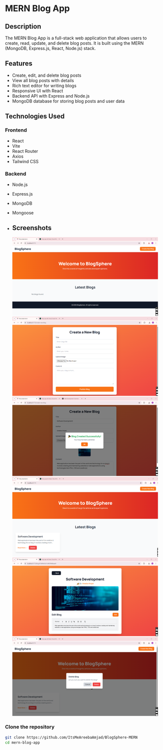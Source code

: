 # MERN Blog App  

## Description  
The MERN Blog App is a full-stack web application that allows users to create, read, update, and delete blog posts. It is built using the MERN (MongoDB, Express.js, React, Node.js) stack.  

## Features  
- Create, edit, and delete blog posts  
- View all blog posts with details  
- Rich text editor for writing blogs  
- Responsive UI with React  
- Backend API with Express and Node.js  
- MongoDB database for storing blog posts and user data  

## Technologies Used  
### Frontend  
- React
- Vite
- React Router  
- Axios  
- Tailwind CSS   

### Backend  
- Node.js  
- Express.js  
- MongoDB  
- Mongoose

- ## Screenshots
  ![Screenshot1](https://github.com/ItsMeAreebaAmjad/BlogSphere-MERN/blob/main/image1.png)
  ![Screenshot2](https://github.com/ItsMeAreebaAmjad/BlogSphere-MERN/blob/main/image2.png)
  ![Screenshot3](https://github.com/ItsMeAreebaAmjad/BlogSphere-MERN/blob/main/image3.png)
  ![Screenshot4](https://github.com/ItsMeAreebaAmjad/BlogSphere-MERN/blob/main/image4.png)
  ![Screenshot5](https://github.com/ItsMeAreebaAmjad/BlogSphere-MERN/blob/main/image5.png)
  ![Screenshot6](https://github.com/ItsMeAreebaAmjad/BlogSphere-MERN/blob/main/image6.png)

### Clone the repository  
```sh
git clone https://github.com/ItsMeAreebaAmjad/BlogSphere-MERN
cd mern-blog-app
